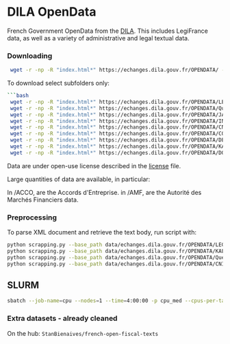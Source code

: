 # DILA OpenData

French Government OpenData from the [DILA](https://echanges.dila.gouv.fr/OPENDATA/"). This includes LegiFrance data, as 
well as a variety of administrative and legal textual data.

### Downloading 

```bash
 wget -r -np -R "index.html*" https://echanges.dila.gouv.fr/OPENDATA/ -P dataset_collection/french/dila_opendata/data 
```

To download select subfolders only:

```bash
```bash
 wget -r -np -R "index.html*" https://echanges.dila.gouv.fr/OPENDATA/LEGI/ -P dataset_collection/french/dila_opendata/data 
 wget -r -np -R "index.html*" https://echanges.dila.gouv.fr/OPENDATA/Questions-Reponses/ -P dataset_collection/french/dila_opendata/data 
 wget -r -np -R "index.html*" https://echanges.dila.gouv.fr/OPENDATA/JADE/ -P dataset_collection/french/dila_opendata/data 
 wget -r -np -R "index.html*" https://echanges.dila.gouv.fr/OPENDATA/INCA/ -P dataset_collection/french/dila_opendata/data 
 wget -r -np -R "index.html*" https://echanges.dila.gouv.fr/OPENDATA/CNIL/ -P dataset_collection/french/dila_opendata/data 
 wget -r -np -R "index.html*" https://echanges.dila.gouv.fr/OPENDATA/CONSTIT/ -P dataset_collection/french/dila_opendata/data 
 wget -r -np -R "index.html*" https://echanges.dila.gouv.fr/OPENDATA/DEBATS/ -P dataset_collection/french/dila_opendata/data 
 wget -r -np -R "index.html*" https://echanges.dila.gouv.fr/OPENDATA/KALI/ -P dataset_collection/french/dila_opendata/data 
 wget -r -np -R "index.html*" https://echanges.dila.gouv.fr/OPENDATA/DOLE/ -P dataset_collection/french/dila_opendata/data 

```

Data are under open-use license described in the [license](https://www.etalab.gouv.fr/wp-content/uploads/2017/04/ETALAB-Licence-Ouverte-v2.0.pdf) file.

Large quantities of data are available, in particular:

In /ACCO, are the Accords d'Entreprise.
in /AMF, are the Autorité des Marchés Financiers data.

### Preprocessing

To parse XML document and retrieve the text body, run script with:
```bash
python scrapping.py --base_path data/echanges.dila.gouv.fr/OPENDATA/LEGI --save_dir data/ --prefix LEGI --hub_id manu/dila_legifrance
python scrapping.py --base_path data/echanges.dila.gouv.fr/OPENDATA/KALI --save_dir data/ --prefix KALI --hub_id manu/dila_kali
python scrapping.py --base_path data/echanges.dila.gouv.fr/OPENDATA/Questions-Reponses --save_dir data/ --prefix QR --hub_id manu/dila_questions_reponses
python scrapping.py --base_path data/echanges.dila.gouv.fr/OPENDATA/CNIL --save_dir data/ --prefix CNIL --hub_id manu/dila_cnil
```

## SLURM

```bash
sbatch --job-name=cpu --nodes=1 --time=4:00:00 -p cpu_med --cpus-per-task 16 --error=log.err --output=log.out --wrap="`python scrapping.py --base_path data/echanges.dila.gouv.fr/OPENDATA/LEGI --save_dir data/ --prefix LEGI --hub_id manu/legifrance"
```


### Extra datasets - already cleaned

On the hub: `StanBienaives/french-open-fiscal-texts`
